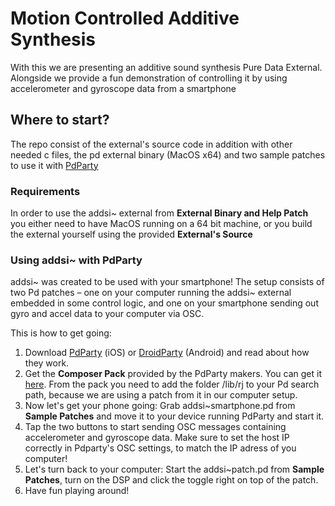 # Motion Controlled Additive Synthesis
With this we are presenting an additive sound synthesis Pure Data External. Alongside we provide a fun demonstration of controlling it by using accelerometer and gyroscope data from a smartphone <br />

## Where to start?

The repo consist of the external's source code in addition with other needed c files, the pd external binary (MacOS x64) and two sample patches to use it with [PdParty](http://danomatika.com/code/pdparty/guide)

### Requirements
In order to use the addsi~ external from **External Binary and Help Patch** you either need to have MacOS running on a 64 bit machine, or you build the external yourself using the provided **External's Source**

### Using addsi~ with PdParty
addsi~ was created to be used with your smartphone! The setup consists of two Pd patches – one on your computer running the addsi~ external embedded in some control logic, and one on your smartphone sending out gyro and accel data to your computer via OSC.

This is how to get going:

1. Download [PdParty](http://danomatika.com/code/pdparty/guide) (iOS) or  [DroidParty](http://droidparty.net) (Android) and read about how they work.
2. Get the **Composer Pack** provided by the PdParty makers. You can get it [here](http://danomatika.com/code/pdparty/PdParty_composerpack.zip). From the pack you need to add the folder /lib/rj to your Pd search path, because we are using a patch from it in our computer setup.
3. Now let's get your phone going: Grab addsi~smartphone.pd from **Sample Patches** and move it to your device running PdParty and start it. 
4. Tap the two buttons to start sending OSC messages containing accelerometer and gyroscope data. Make sure to set the host IP correctly in Pdparty's OSC settings, to match the IP adress of you computer!
5. Let's turn back to your computer: Start the addsi~patch.pd from **Sample Patches**, turn on the DSP and click the toggle right on top of the patch.
6. Have fun playing around!
